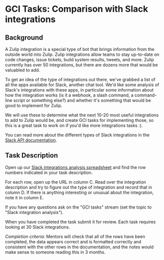 # GCI Tasks: Comparison with Slack integrations

## Background

A Zulip integration is a special type of bot that brings information
from the outside world into Zulip. Zulip integrations allow teams to
stay up-to-date on code changes, issue tickets, build system results,
tweets, and more. Zulip currently has over 50 integrations, but there
are dozens more that would be valuabled to add.

To get an idea of the type of integrations out there, we've grabbed a
list of all the apps available for Slack, another chat tool. We'd like
some analysis of Slack's integrations with these apps, in particular
some information about how the integration works (is it a webhook, a
slash command, a command-line script or something else?) and whether
it's something that would be good to implement for Zulip.

We will use these to determine what the next 10-20 most useful
integrations to add to Zulip would be, and create GCI tasks for
implementing those, so this is a great task to work on if you'd like
more integrations tasks :).

You can read more about the different types of Slack integrations in
the [Slack API documentation](https://api.slack.com/).

## Task Description

Open up our
[Slack integrations analysis spreadsheet](https://docs.google.com/spreadsheets/d/1BGD9kszda3BWgvwE4TehcfvoMuMbqE5LbZiJ2AMDL74/edit#gid=0)
and find the row numbers indicated in your task description.

For each row, open up the URL in column C. Read over the integration
description and try to figure out the type of integration and record
that in column D. If there is anything interesting or unusual about
the integration, note it in column E.

If you have any questions ask on the "GCI tasks" stream (set the topic
to "Slack integration analysis").

When you have completed the task submit it for review. Each task
requires looking at 30 Slack integrations.

*Completion criteria:* Mentors will check that all of the rows have
 been completed, the data appears correct and is formatted correctly
 and consistent with the other rows in the documentation, and the
 notes would make sense to someone reading this in 3 months.

